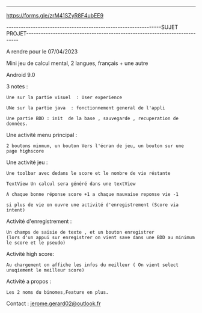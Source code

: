 
--------------------------------------------------------------------------------------------------------------------------------------------


https://forms.gle/zrM41SZyR8F4ubEE9


----------------------------------------------------------------SUJET PROJET---------------------------------------------------------------------------


A rendre pour le 07/04/2023


Mini jeu de calcul mental, 2 langues, français + une autre

Android 9.0


3 notes : 

    Une sur la partie visuel  : User experience

    UNe sur la partie java  : fonctionnement general de l'appli

    Une partie BDD : init  de la base , sauvegarde , recuperation de données.

Une activité  menu principal :

    2 boutons minmum, un bouton Vers l'écran de jeu, un bouton sur une page highscore

Une activité jeu :

    Une toolbar avec dedans le score et le nombre de vie réstante

    TextView Un calcul sera généré dans une textView 

    A chaque bonne réponse score +1 a chaque mauvaise reponse vie -1 

    si plus de vie on ouvre une activité d'enregistrement (Score via intent)

Activité d'enregistrement :

    Un champs de saisie de texte , et un bouton enregistrer 
    (lors d'un appui sur enregistrer on vient save dans une BDD au minimum le score et le pseudo)

Activité high score:

    Au chargement on affiche les infos du meilleur ( On vient select unuqiement le meilleur score)

Activité a propos :

    Les 2 noms du binomes,Feature en plus.

Contact : jerome.gerard02@outlook.fr
